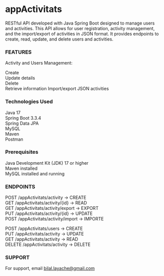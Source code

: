 # appActivitats


RESTful API developed with Java Spring Boot designed to manage users and activities. This API allows for user registration, activity management, and the import/export of activities in JSON format. It provides endpoints to create, read, update, and delete users and activities.

### FEATURES

Activity and Users Management:  

Create  
Update details   
Delete  
Retrieve information 
Import/export JSON activities 

### Technologies Used 
Java 17  
Spring Boot 3.3.4  
Spring Data JPA  
MySQL  
Maven  
Postman  

### Prerequisites  
Java Development Kit (JDK) 17 or higher  
Maven installed  
MySQL installed and running  

### ENDPOINTS  
POST /appActivitats/activity         -> CREATE  
GET /appActivitats/activity/{id}     -> READ  
GET /appActivitats/activity/export   -> EXPORT   
PUT /appActivitats/activity/{id}     -> UPDATE  
POST /appActivitats/activity/import  -> IMPORTE  


POST /appActivitats/users            -> CREATE  
PUT /appActivitats/activity          -> UPDATE  
GET /appActivitats/activity          -> READ  
DELETE /appActivitats/activity       -> DELETE   

### SUPPORT  
For support, email bilal.layache@gmail.com  





